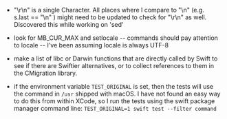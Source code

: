 
- "\r\n" is a single Character.  All places where I compare to "\n" (e.g. s.last == "\n" ) might need to be updated to check for "\r\n" as well.  Discovered this while working on 'sed'

- look for MB_CUR_MAX and setlocale -- commands should pay attention to locale -- I've been assuming locale is always UTF-8

- make a list of libc or Darwin functions that are directly called by Swift to see if there are Swiftier alternatives, or to collect references to them in the CMigration library.

- if the environment variable `TEST_ORIGINAL` is set, then the tests will use the command in `/usr` shipped with macOS.  I have not found an easy way to do this from within XCode, so I run the tests using the swift package manager command line:  `TEST_ORIGINAL=1 swift test --filter command`
